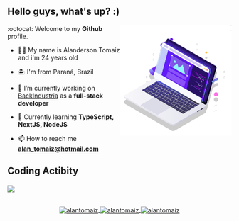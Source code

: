 ## Hello guys, what's up? :)

<p align="left">
  <img src="pc.svg" width="250px" align="right" alt="Computador">
</p>

:octocat: Welcome to my **Github** profile.

- 🙋🏻 My name is Alanderson Tomaiz and i'm 24 years old

- 🏝 I'm from Paraná, Brazil

- 🔭 I’m currently working on [BackIndustria](http://www.backindustria.com.br/) as a **full-stack developer**

- 🚀 Currently learning **TypeScript, NextJS, NodeJS**

- 📫 How to reach me **alan_tomaiz@hotmail.com**

## Coding Actibity
<!-- <a href="https://github.com/AlanTomaiz">
  <img width="415px" align="center" src="https://github-readme-stats.vercel.app/api?username=alantomaiz&count_private=true&show_icons=true&theme=omni&hide_border=true&include_all_commits=true&layout=compact&)" />
</a> -->
<a href="https://github.com/AlanTomaiz">
  <img width="415px" align="center" src="https://github-readme-stats.vercel.app/api/top-langs/?username=alantomaiz&langs_count=8&layout=compact&theme=omni&hide_border=true&include_all_commits=true&count_private=true&)" />
</a>

<br>
<br>
<p align="center">
  <a href="https://codepen.io/alantomaiz" target="blank">
    <img align="center" src="https://cdn.jsdelivr.net/npm/simple-icons@3.0.1/icons/codepen.svg" alt="alantomaiz" height="20" width="20" />
  </a>

  <a href="https://fb.com/alantomaiz" target="blank">
    <img align="center" src="https://cdn.jsdelivr.net/npm/simple-icons@3.0.1/icons/facebook.svg" alt="alantomaiz" height="20" width="20" />
  </a>

  <a href="https://instagram.com/alantomaiz" target="blank">
    <img align="center" src="https://cdn.jsdelivr.net/npm/simple-icons@3.0.1/icons/instagram.svg" alt="alantomaiz" height="20" width="20" />
  </a>
</p>
